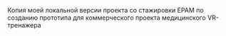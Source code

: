 Копия моей локальной версии проекта со стажировки EPAM по созданию прототипа для коммерческого проекта медицинского VR-тренажера
